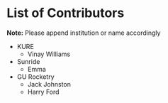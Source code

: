 # List of Contributors

**Note:** Please append institution or name accordingly

- KURE
	- Vinay Williams
- Sunride
	- Emma
- GU Rocketry
	- Jack Johnston
	- Harry Ford
